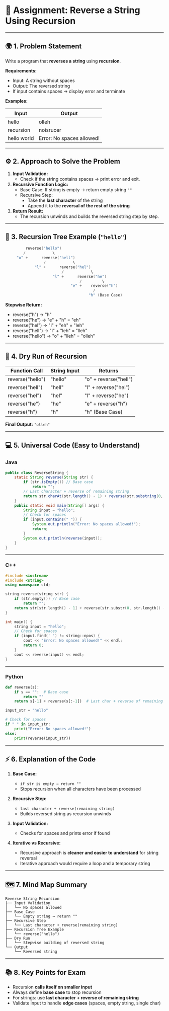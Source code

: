 # 🧠 Assignment: Reverse a String Using Recursion

---

## 🌍 1. Problem Statement

Write a program that **reverses a string** using **recursion**.

**Requirements:**

- Input: A string without spaces
- Output: The reversed string
- If input contains spaces → display error and terminate

**Examples:**

|Input|Output|
|---|---|
|hello|olleh|
|recursion|noisrucer|
|hello world|Error: No spaces allowed!|

---

## ⚙️ 2. Approach to Solve the Problem

1. **Input Validation:**
    - Check if the string contains spaces → print error and exit.
2. **Recursive Function Logic:**
    - Base Case: If string is empty → return empty string `""`
    - Recursive Step:
        - Take the **last character** of the string
        - Append it to the **reversal of the rest of the string**
3. **Return Result:**
    - The recursion unwinds and builds the reversed string step by step.

---

## 🌳 3. Recursion Tree Example (`"hello"`)

```cpp
         reverse("hello")
        /            \
     "o" +      reverse("hell")
                 /            \
             "l" +      reverse("hel")
                         /            \
                     "l" +      reverse("he")
                                 /         \
                             "e" +    reverse("h")
                                       /
                                     "h" (Base Case)

```

**Stepwise Return:**

- reverse("h") → "h"
- reverse("he") → "e" + "h" = "eh"
- reverse("hel") → "l" + "eh" = "leh"
- reverse("hell") → "l" + "leh" = "lleh"
- reverse("hello") → "o" + "lleh" = "olleh"

---

## 🧮 4. Dry Run of Recursion

|Function Call|String Input|Returns|
|---|---|---|
|reverse("hello")|"hello"|"o" + reverse("hell")|
|reverse("hell")|"hell"|"l" + reverse("hel")|
|reverse("hel")|"hel"|"l" + reverse("he")|
|reverse("he")|"he"|"e" + reverse("h")|
|reverse("h")|"h"|"h" (Base Case)|

**Final Output:** `"olleh"`

---

## 💻 5. Universal Code (Easy to Understand)

### Java

```java
public class ReverseString {
    static String reverse(String str) {
        if (str.isEmpty()) // Base case
            return "";
        // Last character + reverse of remaining string
        return str.charAt(str.length() - 1) + reverse(str.substring(0, str.length() - 1));
    }
    public static void main(String[] args) {
        String input = "hello";
        // Check for spaces
        if (input.contains(" ")) {
            System.out.println("Error: No spaces allowed!");
            return;
        }
        System.out.println(reverse(input));
    }
}

```

---

### C++

```cpp
#include <iostream>
#include <string>
using namespace std;

string reverse(string str) {
    if (str.empty()) // Base case
        return "";
    return str[str.length() - 1] + reverse(str.substr(0, str.length() - 1));
}

int main() {
    string input = "hello";
    // Check for spaces
    if (input.find(' ') != string::npos) {
        cout << "Error: No spaces allowed!" << endl;
        return 0;
    }
    cout << reverse(input) << endl;
}

```

---

### Python

```python
def reverse(s):
    if s == "":  # Base case
        return ""
    return s[-1] + reverse(s[:-1])  # Last char + reverse of remaining

input_str = "hello"

# Check for spaces
if " " in input_str:
    print("Error: No spaces allowed!")
else:
    print(reverse(input_str))

```

---

## ⚡ 6. Explanation of the Code

1. **Base Case:**
    
    - `if str is empty → return ""`
    - Stops recursion when all characters have been processed
2. **Recursive Step:**
    - `last character + reverse(remaining string)`
    - Builds reversed string as recursion unwinds
3. **Input Validation:**
    - Checks for spaces and prints error if found
4. **Iterative vs Recursive:**
    - Recursive approach is **cleaner and easier to understand** for string reversal
    - Iterative approach would require a loop and a temporary string

---

## 🗺️ 7. Mind Map Summary

```
Reverse String Recursion
├── Input Validation
│   └── No spaces allowed
├── Base Case
│   └── Empty string → return ""
├── Recursive Step
│   └── Last character + reverse(remaining string)
├── Recursion Tree Example
│   └── reverse("hello")
├── Dry Run
│   └── Stepwise building of reversed string
└── Output
    └── Reversed string

```

---

## 📚 8. Key Points for Exam

- Recursion **calls itself on smaller input**
- Always define **base case** to stop recursion
- For strings: use **last character + reverse of remaining string**
- Validate input to handle **edge cases** (spaces, empty string, single char)
